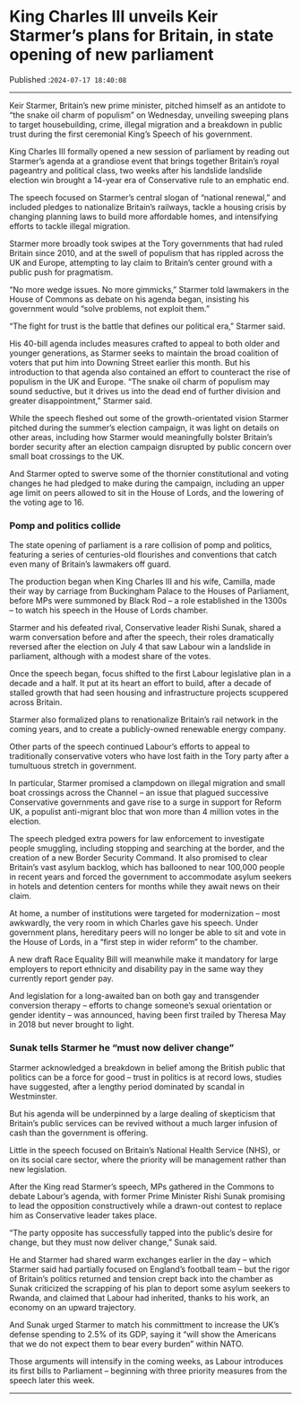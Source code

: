 # King Charles III unveils Keir Starmer’s plans for Britain, in state opening of new parliament

Published :`2024-07-17 18:40:08`

---

Keir Starmer, Britain’s new prime minister, pitched himself as an antidote to “the snake oil charm of populism” on Wednesday, unveiling sweeping plans to target housebuilding, crime, illegal migration and a breakdown in public trust during the first ceremonial King’s Speech of his government.

King Charles III formally opened a new session of parliament by reading out Starmer’s agenda at a grandiose event that brings together Britain’s royal pageantry and political class, two weeks after his landslide landslide election win brought a 14-year era of Conservative rule to an emphatic end.

The speech focused on Starmer’s central slogan of “national renewal,” and included pledges to nationalize Britain’s railways, tackle a housing crisis by changing planning laws to build more affordable homes, and intensifying efforts to tackle illegal migration.

Starmer more broadly took swipes at the Tory governments that had ruled Britain since 2010, and at the swell of populism that has rippled across the UK and Europe, attempting to lay claim to Britain’s center ground with a public push for pragmatism.

“No more wedge issues. No more gimmicks,” Starmer told lawmakers in the House of Commons as debate on his agenda began, insisting his government would “solve problems, not exploit them.”

“The fight for trust is the battle that defines our political era,” Starmer said.

His 40-bill agenda includes measures crafted to appeal to both older and younger generations, as Starmer seeks to maintain the broad coalition of voters that put him into Downing Street earlier this month. But his introduction to that agenda also contained an effort to counteract the rise of populism in the UK and Europe. “The snake oil charm of populism may sound seductive, but it drives us into the dead end of further division and greater disappointment,” Starmer said.

While the speech fleshed out some of the growth-orientated vision Starmer pitched during the summer’s election campaign, it was light on details on other areas, including how Starmer would meaningfully bolster Britain’s border security after an election campaign disrupted by public concern over small boat crossings to the UK.

And Starmer opted to swerve some of the thornier constitutional and voting changes he had pledged to make during the campaign, including an upper age limit on peers allowed to sit in the House of Lords, and the lowering of the voting age to 16.

### Pomp and politics collide

The state opening of parliament is a rare collision of pomp and politics, featuring a series of centuries-old flourishes and conventions that catch even many of Britain’s lawmakers off guard.

The production began when King Charles III and his wife, Camilla, made their way by carriage from Buckingham Palace to the Houses of Parliament, before MPs were summoned by Black Rod – a role established in the 1300s – to watch his speech in the House of Lords chamber.

Starmer and his defeated rival, Conservative leader Rishi Sunak, shared a warm conversation before and after the speech, their roles dramatically reversed after the election on July 4 that saw Labour win a landslide in parliament, although with a modest share of the votes.

Once the speech began, focus shifted to the first Labour legislative plan in a decade and a half. It put at its heart an effort to build, after a decade of stalled growth that had seen housing and infrastructure projects scuppered across Britain.

Starmer also formalized plans to renationalize Britain’s rail network in the coming years, and to create a publicly-owned renewable energy company.

Other parts of the speech continued Labour’s efforts to appeal to traditionally conservative voters who have lost faith in the Tory party after a tumultuous stretch in government.

In particular, Starmer promised a clampdown on illegal migration and small boat crossings across the Channel – an issue that plagued successive Conservative governments and gave rise to a surge in support for Reform UK, a populist anti-migrant bloc that won more than 4 million votes in the election.

The speech pledged extra powers for law enforcement to investigate people smuggling, including stopping and searching at the border, and the creation of a new Border Security Command. It also promised to clear Britain’s vast asylum backlog, which has ballooned to near 100,000 people in recent years and forced the government to accommodate asylum seekers in hotels and detention centers for months while they await news on their claim.

At home, a number of institutions were targeted for modernization – most awkwardly, the very room in which Charles gave his speech. Under government plans, hereditary peers will no longer be able to sit and vote in the House of Lords, in a “first step in wider reform” to the chamber.

A new draft Race Equality Bill will meanwhile make it mandatory for large employers to report ethnicity and disability pay in the same way they currently report gender pay.

And legislation for a long-awaited ban on both gay and transgender conversion therapy – efforts to change someone’s sexual orientation or gender identity – was announced, having been first trailed by Theresa May in 2018 but never brought to light.

### Sunak tells Starmer he “must now deliver change”

Starmer acknowledged a breakdown in belief among the British public that politics can be a force for good – trust in politics is at record lows, studies have suggested, after a lengthy period dominated by scandal in Westminster.

But his agenda will be underpinned by a large dealing of skepticism that Britain’s public services can be revived without a much larger infusion of cash than the government is offering.

Little in the speech focused on Britain’s National Health Service (NHS), or on its social care sector, where the priority will be management rather than new legislation.

After the King read Starmer’s speech, MPs gathered in the Commons to debate Labour’s agenda, with former Prime Minister Rishi Sunak promising to lead the opposition constructively while a drawn-out contest to replace him as Conservative leader takes place.

“The party opposite has successfully tapped into the public’s desire for change, but they must now deliver change,” Sunak said.

He and Starmer had shared warm exchanges earlier in the day – which Starmer said had partially focused on England’s football team – but the rigor of Britain’s politics returned and tension crept back into the chamber as Sunak criticized the scrapping of his plan to deport some asylum seekers to Rwanda, and claimed that Labour had inherited, thanks to his work, an economy on an upward trajectory.

And Sunak urged Starmer to match his committment to increase the UK’s defense spending to 2.5% of its GDP, saying it “will show the Americans that we do not expect them to bear every burden” within NATO.

Those arguments will intensify in the coming weeks, as Labour introduces its first bills to Parliament – beginning with three priority measures from the speech later this week.

---

